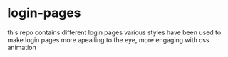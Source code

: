 # login-pages
this repo contains different login pages
various styles have been used to make login pages more apealling to the eye, more engaging with css animation
